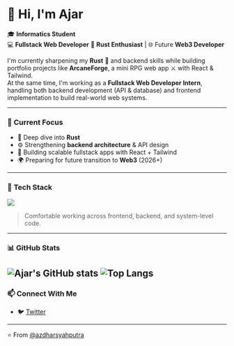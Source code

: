 # 👋 Hi, I'm Ajar

🎓 **Informatics Student**  
💻 **Fullstack Web Developer**
🦀 **Rust Enthusiast** | 🌐 Future **Web3 Developer**

I'm currently sharpening my **Rust** 🧠 and backend skills while building portfolio projects like **ArcaneForge**, a mini RPG web app ⚔️ with React & Tailwind.  
At the same time, I'm working as a **Fullstack Web Developer Intern**, handling both backend development (API & database) and frontend implementation to build real-world web systems.

---

### 🚀 **Current Focus**
- 🦀 Deep dive into **Rust**
- ⚙️ Strengthening **backend architecture** & API design  
- 🧱 Building scalable fullstack apps with React + Tailwind  
- 🌍 Preparing for future transition to **Web3** (2026+)

---

### 🧰 **Tech Stack**

<p align="left">
  <img src="https://skillicons.dev/icons?i=html,css,javascript,typescript,php,go,rust,laravel,express,react,tailwind,git,mysql,docker,linux" />
</p>

> Comfortable working across frontend, backend, and system-level code.

---

### 📊 **GitHub Stats**
![Ajar's GitHub stats](https://github-readme-stats.vercel.app/api?username=azdharsyahputra&show_icons=true&theme=tokyonight&count_private=true)
![Top Langs](https://github-readme-stats.vercel.app/api/top-langs/?username=azdharsyahputra&layout=compact&theme=tokyonight)
---

### 📫 **Connect With Me**

- 🐦 [Twitter](https://twitter.com/muhammadazdhar3)

---

⭐️ From [@azdharsyahputra](https://github.com/azdharsyahputra)














